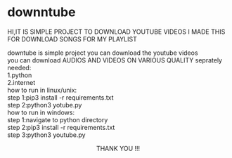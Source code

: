 # downntube
HI,IT IS SIMPLE PROJECT  TO DOWNLOAD YOUTUBE VIDEOS
I MADE THIS FOR DOWNLOAD SONGS FOR MY PLAYLIST 

downtube is simple project you can download the youtube videos<br>
you can download AUDIOS AND VIDEOS ON VARIOUS QUALITY seprately<br>
needed:<br>
 1.python<br>
 2.internet<br>
 how to run in linux/unix:<br>
    step 1:pip3 install -r requirements.txt<br>
    step 2:python3 yotube.py<br>
 how to run in windows:<br>
    step 1:navigate to python directory<br>
    step 2:pip3 install -r requirements.txt<br>
    step 3:python3 youtube.py<br>
    <center><p>THANK YOU !!!</P></center>
